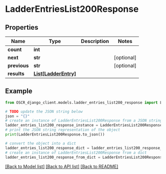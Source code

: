 # LadderEntriesList200Response


## Properties

Name | Type | Description | Notes
------------ | ------------- | ------------- | -------------
**count** | **int** |  | 
**next** | **str** |  | [optional] 
**previous** | **str** |  | [optional] 
**results** | [**List[LadderEntry]**](LadderEntry.md) |  | 

## Example

```python
from OSCR_django_client.models.ladder_entries_list200_response import LadderEntriesList200Response

# TODO update the JSON string below
json = "{}"
# create an instance of LadderEntriesList200Response from a JSON string
ladder_entries_list200_response_instance = LadderEntriesList200Response.from_json(json)
# print the JSON string representation of the object
print(LadderEntriesList200Response.to_json())

# convert the object into a dict
ladder_entries_list200_response_dict = ladder_entries_list200_response_instance.to_dict()
# create an instance of LadderEntriesList200Response from a dict
ladder_entries_list200_response_from_dict = LadderEntriesList200Response.from_dict(ladder_entries_list200_response_dict)
```
[[Back to Model list]](../README.md#documentation-for-models) [[Back to API list]](../README.md#documentation-for-api-endpoints) [[Back to README]](../README.md)


